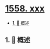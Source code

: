# [1558. xxx](https://github.com/Tdahuyou/TNotes.leetcode/tree/main/notes/1558.%20xxx)

<!-- region:toc -->

- [1. 📝 概述](#1--概述)

<!-- endregion:toc -->

## 1. 📝 概述
